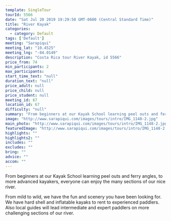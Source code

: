 ```yaml
---
template: SingleTour
tourId: 5566
date: "Sat Jul 20 2019 19:29:50 GMT-0600 (Central Standard Time)"
title: "River Kayak"
categories: 
  - category: Default
tags: ['Default']
meeting: "Sarapiqui"
meeting_lat: "10.4525"
meeting_lng: "-84.0149"
description: "Costa Rica tour River Kayak, id 5566"
price_from: 74
min_participants: 2
max_participants: 
start_time_text: "null"
duration_text: "null"
price_adult: null
price_child: null
price_student: null
meeting_id: 67
location_id: 67
difficulty: "null"
summary: "From beginners at our Kayak School learning peel outs and ferry angles, to more advanced kayakers, everyone can enjoy the many sections of our nice river."
image: "http://www.sarapiqui.com/images/tours/intro/IMG_1148-2.jpg"
main_photo: "http://www.sarapiqui.com/images/tours/intro/IMG_1148-2.jpg"
featuredImage: "http://www.sarapiqui.com/images/tours/intro/IMG_1148-2.jpg"
highlights: ""
highlights2: ""
includes: ""
excludes: ""
bring: ""
advice: ""
accom: ""
---
```

From beginners at our Kayak School learning peel outs and ferry angles, to more advanced kayakers, everyone can enjoy the many sections of our nice river.

From mild to wild, we have the fun and scenery you have been looking for. We have hard shell and inflatable kayaks to rent to experienced paddlers. Also local guides will lead intermediate and expert paddlers on more challenging sections of our river.